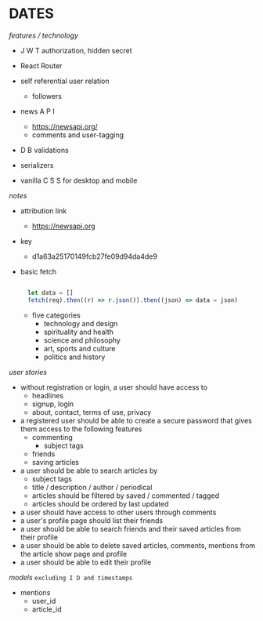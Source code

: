# DATES

*features / technology*

* J W T authorization, hidden secret
* React Router

* self referential user relation
  * followers
  <!-- * message (web sockets) -->
    <!-- * chatroom per topic -->
  <!-- * database stores user avatar-images (https://edgeguides.rubyonrails.org/active_storage_overview.html) -->
* news A P I
  * https://newsapi.org/
  * comments and user-tagging
<!-- * parallel history
  * https://history.muffinlabs.com/#api -->
<!-- * weather
  * https://developer.yahoo.com/weather/?guccounter=1&guce_referrer=aHR0cHM6Ly93d3cuZ29vZ2xlLmNvbS8&guce_referrer_sig=AQAAACB9VIChli4jSDVzc478-VAFo7HM1C1t9kv-VWCXNoJ2Vnxu0GDoJIuoKHaG0svMOmc3i_hPgNJRpgX_OEQzWlubqaNYl7_QIf3Z7RkGp-Vy7nfgE-XXNoO7CTzopxnL4OieUdsjkhxref1o7JJzv47Di01LXDnRqWxrTMpxQc4d -->
<!-- * clock / calendar / journal -->
<!-- * email updates for mentions / tags -->
<!-- * donation by card
  * https://stripe.com/ -->
<!-- * namespacing -->
<!-- * A P I key -->
* D B validations
<!-- * notifications -->
* serializers
<!-- * tests -->
<!-- * redux -->
<!-- * stories (a user can create labels that connect stories as they develop) -->
* vanilla C S S for desktop and mobile

*notes*

- attribution link
  - https://newsapi.org
- key
  - d1a63a25170149fcb27fe09d94da4de9

- basic fetch
  ```javascript

    let data = []
    fetch(req).then((r) => r.json()).then((json) => data = json)

  ```
  - five categories
    - technology and design
    - spirituality and health
    - science and philosophy
    - art, sports and culture
    - politics and history

*user stories*

- without registration or login, a user should have access to
  - headlines
  - signup, login
  - about, contact, terms of use, privacy
- a registered user should be able to create a secure password that gives them access to the following features
  - commenting
    - subject tags
  - friends
  - saving articles
- a user should be able to search articles by
  - subject tags
  - title / description / author / periodical
  <!-- - date -->
  - articles should be filtered by saved / commented / tagged
  - articles should be ordered by last updated
- a user should have access to other users through comments
- a user's profile page should list their friends
- a user should be able to search friends and their saved articles from their profile
- a user should be able to delete saved articles, comments, mentions from the article show page and profile
- a user should be able to edit their profile
<!-- - a user should be able to search other users by location -->

*models*
  `excluding I D and timestamps`

<!-- - location
  - city
  - province / state
  - state / nation -->
<!-- - users
  - name
  - password
  - age
  - email -->
<!-- - articles
  - title
  - author
  - description
  - published_at
  - src
  - url
  - url_to_image -->
<!-- - comments -->
<!-- - article_comments
  - author_id
  - article_id
  - content -->
<!-- - categories
- tags -->
<!-- - user_articles
  - user_id
  - article_id -->
- mentions
  - user_id
  - article_id
